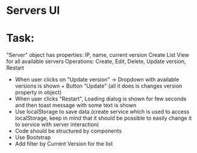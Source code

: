 # Servers UI
# Task:
"Server" object has properties: IP, name, current version
Create List View for all available servers
Operations: Create, Edit, Delete, Update version, Restart

- When user clicks on "Update version" -> Dropdown with available versions is shown + Button "Update" (all it does is changes version property in object)
- When user clicks "Restart", Loading dialog is shown for few seconds and then toast message with some text is shown
- Use localStorage to save data (create service which is used to access localStorage, keep in mind that it should be possible to easily change it to service with server interaction)
- Code should be structured by components
- Use Bootstrap
- Add filter by Current Version for the list
